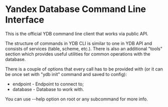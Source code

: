 # Yandex Database Command Line Interface 
 
This is the official YDB command line client that works via public API. 
 
The structure of commands in YDB CLI is similar to one in YDB API and consists of services (table, scheme, etc.). 
There is also an additional "tools" section which provides useful utilities for common operations with the database. 
 
There is a couple of options that every call has to be provided with (or it can be once set with "ydb init" command and saved to config): 
- endpoint - Endpoint to connect to; 
- database - Database to work with. 
 
You can use --help option on root or any subcommand for more info. 